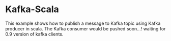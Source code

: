 # Kafka-Scala

This example shows how to publish a message to Kafka topic using Kafka producer in scala.
The Kafka consumer would be pushed soon...! waiting for 0.9 version of kafka clients.

